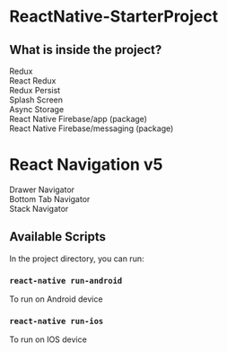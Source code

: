 # ReactNative-StarterProject

## What is inside the project?

Redux <br />
React Redux <br />
Redux Persist<br />
Splash Screen<br />
Async Storage<br />
React Native Firebase/app (package) <br />
React Native Firebase/messaging (package) <br />

React Navigation v5 <br />
==================== 
Drawer Navigator <br />
Bottom Tab Navigator <br />
Stack Navigator <br />


## Available Scripts

In the project directory, you can run:

### `react-native run-android`
To run on Android device

### `react-native run-ios` 
To run on IOS device



